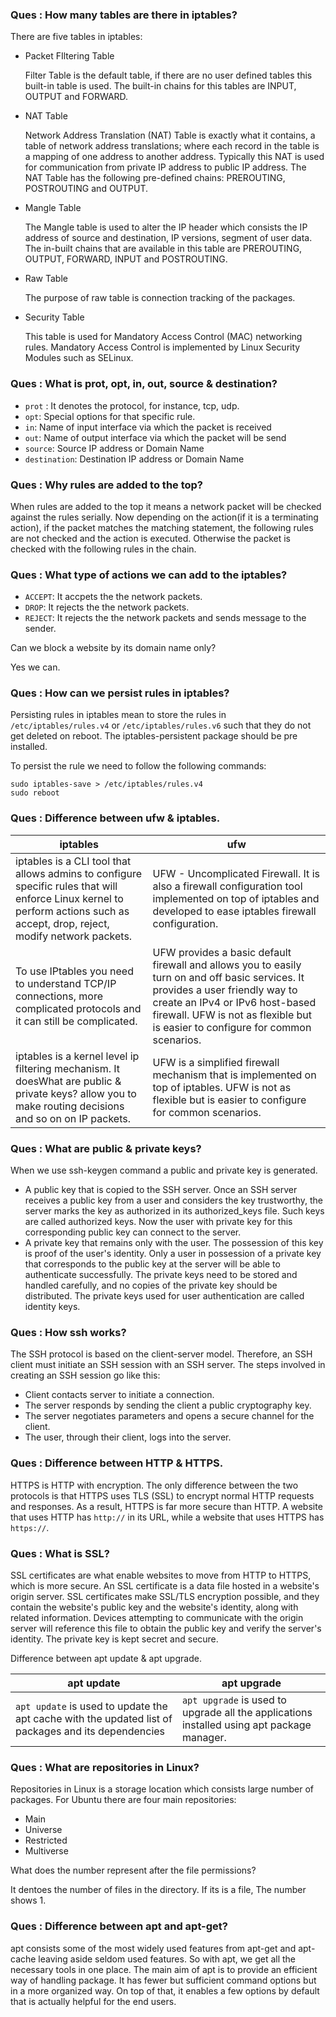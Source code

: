 ### Ques : How many tables are there in iptables?

There are five tables in iptables:

- Packet FIltering Table

  Filter Table is the default table, if there are no user defined tables this built-in table is used. The built-in chains for this tables are INPUT, OUTPUT and FORWARD.

- NAT Table

  Network Address Translation (NAT) Table is exactly what it contains, a table of network address translations; where each record in the table is a mapping of one address to another address. Typically this NAT is used for communication from private IP address to public IP address. The NAT Table has the following pre-defined chains: PREROUTING, POSTROUTING and OUTPUT.

- Mangle Table

  The Mangle table is used to alter the IP header which consists the IP address of source and destination, IP versions, segment of user data. The in-built chains that are available in this table are PREROUTING, OUTPUT, FORWARD, INPUT and POSTROUTING.

- Raw Table

  The purpose of raw table is connection tracking of the packages.

- Security Table

  This table is used for Mandatory Access Control (MAC) networking rules. Mandatory Access Control is implemented by Linux Security Modules such as SELinux.

### Ques : What is prot, opt, in, out, source & destination?

- `prot` : It denotes the protocol, for instance, tcp, udp.
- `opt`: Special options for that specific rule.
- `in`: Name of input interface via which the packet is received
- `out`: Name of output interface via which the packet will be send
- `source`: Source IP address or Domain Name
- `destination`: Destination IP address or Domain Name

 ### Ques : Why rules are added to the top?

When rules are added to the top it means a network packet will be checked against the rules serially. Now depending on the action(if it is a terminating action), if the packet matches the matching statement, the following rules are not checked and the action is executed. Otherwise the packet is checked with the following rules in the chain.

 ### Ques : What type of actions we can add to the iptables?

- `ACCEPT`: It accpets the the network packets.
- `DROP`: It rejects the the network packets.
- `REJECT`: It rejects the the network packets and sends message to the sender.

 Can we block a website by its domain name only?

Yes we can.

  ### Ques : How can we persist rules in iptables?

Persisting rules in iptables mean to store the rules in `/etc/iptables/rules.v4` or `/etc/iptables/rules.v6` such that they do not get deleted on reboot. The iptables-persistent package should be pre installed.

To persist the rule we need to follow the following commands:

```
sudo iptables-save > /etc/iptables/rules.v4
sudo reboot
```

 ### Ques : Difference between ufw & iptables.

| iptables                                                     | ufw                                                          |
| ------------------------------------------------------------ | ------------------------------------------------------------ |
| iptables is a CLI tool that allows admins to configure specific rules that will enforce Linux kernel to perform actions such as accept, drop, reject, modify network packets. | UFW - Uncomplicated Firewall. It is also a firewall configuration tool implemented on top of iptables and developed to ease iptables firewall configuration. |
| To use IPtables you need to understand TCP/IP connections, more complicated protocols and it can still be complicated. | UFW provides a basic default firewall and allows you to easily turn on and off basic services. It provides a user friendly way to create an IPv4 or IPv6 host-based firewall. UFW is not as flexible but is easier to configure for common scenarios. |
| iptables is a kernel level ip filtering mechanism. It doesWhat are public & private keys? allow you to make routing decisions and so on on IP packets. | UFW is a simplified firewall mechanism that is implemented on top of iptables. UFW is not as flexible but is easier to configure for common scenarios. |

 ### Ques : What are public & private keys?

When we use ssh-keygen command a public and private key is generated.

- A public key that is copied to the SSH server. Once an SSH server receives a public key from a user and considers the key trustworthy, the server marks the key as authorized in its authorized_keys file. Such keys are called authorized keys. Now the user with private key for this corresponding public key can connect to the server.
- A private key that remains only with the user. The possession of this key is proof of the user's identity. Only a user in possession of a private key that corresponds to the public key at the server will be able to authenticate successfully. The private keys need to be stored and handled carefully, and no copies of the private key should be distributed. The private keys used for user authentication are called identity keys.

 ### Ques : How ssh works?

The SSH protocol is based on the client-server model. Therefore, an SSH client must initiate an SSH session with an SSH server. The steps involved in creating an SSH session go like this:

- Client contacts server to initiate a connection.
- The server responds by sending the client a public cryptography key.
- The server negotiates parameters and opens a secure channel for the client.
- The user, through their client, logs into the server.

 ### Ques : Difference between HTTP & HTTPS.

HTTPS is HTTP with encryption. The only difference between the two protocols is that HTTPS uses TLS (SSL) to encrypt normal HTTP requests and responses. As a result, HTTPS is far more secure than HTTP. A website that uses HTTP has `http://` in its URL, while a website that uses HTTPS has `https://`.

 ### Ques : What is SSL?

SSL certificates are what enable websites to move from HTTP to HTTPS, which is more secure. An SSL certificate is a data file hosted in a website's origin server. SSL certificates make SSL/TLS encryption possible, and they contain the website's public key and the website's identity, along with related information. Devices attempting to communicate with the origin server will reference this file to obtain the public key and verify the server's identity. The private key is kept secret and secure.

 Difference between apt update & apt upgrade.

| apt update                                                   | apt upgrade                                                  |
| ------------------------------------------------------------ | ------------------------------------------------------------ |
| `apt update` is used to update the apt cache with the updated list of packages and its dependencies | `apt upgrade` is used to upgrade all the applications installed using apt package manager. |

 ### Ques : What are repositories in Linux?

Repositories in Linux is a storage location which consists large number of packages. For Ubuntu there are four main repositories:

- Main
- Universe
- Restricted
- Multiverse

 What does the number represent after the file permissions?

It dentoes the number of files in the directory. If its is a file, The number shows 1.

### Ques : Difference between apt and apt-get?

apt consists some of the most widely used features from apt-get and apt-cache leaving aside seldom used features. So with apt, we get all the necessary tools in one place. The main aim of apt is to provide an efficient way of handling package. It has fewer but sufficient command options but in a more organized way. On top of that, it enables a few options by default that is actually helpful for the end users.
